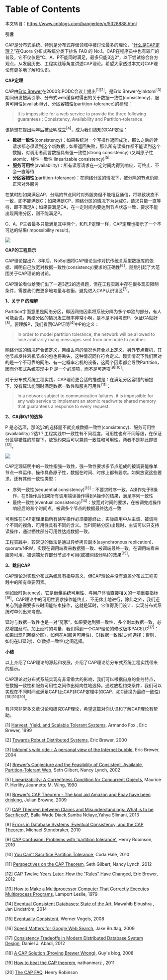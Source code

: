 # Table of Contents



本文转自：https://www.cnblogs.com/bangerlee/p/5328888.html


**引言**

CAP是分布式系统、特别是分布式存储领域中被讨论最多的理论，“[什么是CAP定理？](https://www.quora.com/What-Is-CAP-Theorem-1)”在Quora 分布式系统分类下排名 FAQ 的 No.1。CAP在程序员中也有较广的普及，它不仅仅是“C、A、P不能同时满足，最多只能3选2”，以下尝试综合各方观点，从发展历史、工程实践等角度讲述CAP理论。希望大家透过本文对CAP理论有更多地了解和认识。

**CAP定理**

CAP由[Eric Brewer](https://en.wikipedia.org/wiki/Eric_Brewer_(scientist))在2000年PODC会议上提出<sup>[1][2]</sup>，是Eric Brewer在Inktomi<sup>[3]</sup>期间研发搜索引擎、分布式web缓存时得出的关于数据一致性(consistency)、服务可用性(availability)、分区容错性(partition-tolerance)的猜想：

> It is impossible for a web service to provide the three following guarantees : Consistency, Availability and Partition-tolerance.

该猜想在提出两年后被证明成立<sup>[4]</sup>，成为我们熟知的CAP定理：

*   **数据一致性**(consistency)：如果系统对一个写操作返回成功，那么之后的读请求都必须读到这个新数据；如果返回失败，那么所有读操作都不能读到这个数据，对调用者而言数据具有强一致性(strong consistency) (又叫原子性 atomic、线性一致性 linearizable consistency)<sup>[5]</sup>
*   **服务可用性**(availability)：所有读写请求在一定时间内得到响应，可终止、不会一直等待
*   **分区容错性**(partition-tolerance)：在网络分区的情况下，被分隔的节点仍能正常对外服务

在某时刻如果满足AP，分隔的节点同时对外服务但不能相互通信，将导致状态不一致，即不能满足C；如果满足CP，网络分区的情况下为达成C，请求只能一直等待，即不满足A；如果要满足CA，在一定时间内要达到节点状态一致，要求不能出现网络分区，则不能满足P。

C、A、P三者最多只能满足其中两个，和FLP定理一样，CAP定理也指示了一个不可达的结果(impossibility result)。

![](https://images2015.cnblogs.com/blog/116770/201603/116770-20160329205542613-1908405713.jpg)

**CAP的工程启示**

CAP理论提出7、8年后，NoSql圈将CAP理论当作对抗传统关系型数据库的依据、阐明自己放宽对数据一致性(consistency)要求的正确性<sup>[6]</sup>，随后引起了大范围关于CAP理论的讨论。

CAP理论看似给我们出了一道3选2的选择题，但在工程实践中存在很多现实限制条件，需要我们做更多地考量与权衡，避免进入CAP认识误区<sup>[7]</sup>。

**1、关于 P 的理解**

Partition字面意思是网络分区，即因网络因素将系统分隔为多个单独的部分，有人可能会说，网络分区的情况发生概率非常小啊，是不是不用考虑P，保证CA就好<sup>[8]</sup>。要理解P，我们看回CAP证明<sup>[4]</sup>中P的定义：

> In order to model partition tolerance, the network will be allowed to lose arbitrarily many messages sent from one node to another.

网络分区的情况符合该定义，网络丢包的情况也符合以上定义，另外节点宕机，其他节点发往宕机节点的包也将丢失，这种情况同样符合定义。现实情况下我们面对的是一个不可靠的网络、有一定概率宕机的设备，这两个因素都会导致Partition，因而分布式系统实现中 P 是一个必须项，而不是可选项<sup>[9][10]</sup>。

对于分布式系统工程实践，CAP理论更合适的描述是：在满足分区容错的前提下，没有算法能同时满足数据一致性和服务可用性<sup>[11]</sup>：

> In a network subject to communication failures, it is impossible for any web service to implement an atomic read/write shared memory that guarantees a response to every request.

**2、CA非0/1的选择**

P 是必选项，那3选2的选择题不就变成数据一致性(consistency)、服务可用性(availability) 2选1？工程实践中一致性有不同程度，可用性也有不同等级，在保证分区容错性的前提下，放宽约束后可以兼顾一致性和可用性，两者不是非此即彼<sup>[12]</sup>。

![](https://images2015.cnblogs.com/blog/116770/201604/116770-20160401221124957-2025686892.jpg)

CAP定理证明中的一致性指强一致性，强一致性要求多节点组成的被调要能像单节点一样运作、操作具备原子性，数据在时间、时序上都有要求。如果放宽这些要求，还有其他一致性类型：

*   序列一致性(sequential consistency)<sup>[13]</sup>：不要求时序一致，A操作先于B操作，在B操作后如果所有调用端读操作得到A操作的结果，满足序列一致性
*   最终一致性(eventual consistency)<sup>[14]</sup>：放宽对时间的要求，在被调完成操作响应后的某个时间点，被调多个节点的数据最终达成一致

可用性在CAP定理里指所有读写操作必须要能终止，实际应用中从主调、被调两个不同的视角，可用性具有不同的含义。当P(网络分区)出现时，主调可以只支持读操作，通过牺牲部分可用性达成数据一致。

工程实践中，较常见的做法是通过异步拷贝副本(asynchronous replication)、quorum/NRW，实现在调用端看来数据强一致、被调端最终一致，在调用端看来服务可用、被调端允许部分节点不可用(或被网络分隔)的效果<sup>[15]</sup>。

**3、跳出CAP**

CAP理论对实现分布式系统具有指导意义，但CAP理论并没有涵盖分布式工程实践中的所有重要因素。

例如延时(latency)，它是衡量系统可用性、与用户体验直接相关的一项重要指标<sup>[16]</sup>。CAP理论中的可用性要求操作能终止、不无休止地进行，除此之外，我们还关心到底需要多长时间能结束操作，这就是延时，它值得我们设计、实现分布式系统时单列出来考虑。

延时与数据一致性也是一对“冤家”，如果要达到强一致性、多个副本数据一致，必然增加延时。加上延时的考量，我们得到一个CAP理论的修改版本PACELC<sup>[17]</sup>：如果出现P(网络分区)，如何在A(服务可用性)、C(数据一致性)之间选择；否则，如何在L(延时)、C(数据一致性)之间选择。

**小结**

以上介绍了CAP理论的源起和发展，介绍了CAP理论给分布式系统工程实践带来的启示。

CAP理论对分布式系统实现有非常重大的影响，我们可以根据自身的业务特点，在数据一致性和服务可用性之间作出倾向性地选择。通过放松约束条件，我们可以实现在不同时间点满足CAP(此CAP非CAP定理中的CAP，如C替换为最终一致性)<sup>[18][19][20]</sup>。

有非常非常多文章讨论和研究CAP理论，希望这篇对你认识和了解CAP理论有帮助。

[1] [Harvest, Yield, and Scalable Tolerant Systems](https://cs.uwaterloo.ca/~brecht/servers/readings-new2/harvest-yield.pdf), Armando Fox , Eric Brewer, 1999

[2] [Towards Robust Distributed Systems](http://www.cs.berkeley.edu/~brewer/cs262b-2004/PODC-keynote.pdf), Eric Brewer, 2000

[3] [Inktomi's wild ride - A personal view of the Internet bubble](https://www.youtube.com/watch?v=E91oEn1bnXM), Eric Brewer, 2004

[4] [Brewer’s Conjecture and the Feasibility of Consistent, Available, Partition-Tolerant Web](https://pdfs.semanticscholar.org/24ce/ce61e2128780072bc58f90b8ba47f624bc27.pdf), Seth Gilbert, Nancy Lynch, 2002

[5] [Linearizability: A Correctness Condition for Concurrent Objects](http://cs.brown.edu/~mph/HerlihyW90/p463-herlihy.pdf), Maurice P. Herlihy,Jeannette M. Wing, 1990

[6] [Brewer's CAP Theorem - The kool aid Amazon and Ebay have been drinking](http://julianbrowne.com/article/viewer/brewers-cap-theorem), Julian Browne, 2009

[7] [CAP Theorem between Claims and Misunderstandings: What is to be Sacrificed?](http://www.sersc.org/journals/IJAST/vol56/1.pdf), Balla Wade Diack,Samba Ndiaye,Yahya Slimani, 2013

[8] [Errors in Database Systems, Eventual Consistency, and the CAP Theorem](http://cacm.acm.org/blogs/blog-cacm/83396-errors-in-database-systems-eventual-consistency-and-the-cap-theorem/fulltext), Michael Stonebraker, 2010

[9] [CAP Confusion: Problems with 'partition tolerance'](http://blog.cloudera.com/blog/2010/04/cap-confusion-problems-with-partition-tolerance/), Henry Robinson, 2010

[10] [You Can’t Sacrifice Partition Tolerance](https://codahale.com/you-cant-sacrifice-partition-tolerance/), Coda Hale, 2010

[11] [Perspectives on the CAP Theorem](https://groups.csail.mit.edu/tds/papers/Gilbert/Brewer2.pdf), Seth Gilbert, Nancy Lynch, 2012

[12] [CAP Twelve Years Later: How the "Rules" Have Changed](https://www.computer.org/cms/Computer.org/ComputingNow/homepage/2012/0512/T_CO2_CAP12YearsLater.pdf), Eric Brewer, 2012

[13] [How to Make a Multiprocessor Computer That Correctly Executes Multiprocess Programs](http://research.microsoft.com/en-us/um/people/lamport/pubs/multi.pdf), Lamport Leslie, 1979

[14] [Eventual Consistent Databases: State of the Art](http://www.ronpub.com/publications/OJDB-v1i1n03_Elbushra.pdf), Mawahib Elbushra , Jan Lindström, 2014

[15] [Eventually Consistent](http://www.allthingsdistributed.com/2008/12/eventually_consistent.html), Werner Vogels, 2008

[16] [Speed Matters for Google Web Search](http://www.isaacsunyer.com/wp-content/uploads/2009/09/test_velocidad_google.pdf), Jake Brutlag, 2009

[17] [Consistency Tradeoffs in Modern Distributed Database System Design](http://cs-www.cs.yale.edu/homes/dna/papers/abadi-pacelc.pdf), Daniel J. Abadi, 2012

[18] [A CAP Solution (Proving Brewer Wrong)](http://guysblogspot.blogspot.com/2008/09/cap-solution-proving-brewer-wrong.html), Guy's blog, 2008

[19] [How to beat the CAP theorem](http://nathanmarz.com/blog/how-to-beat-the-cap-theorem.html), nathanmarz , 2011

[20] [The CAP FAQ](https://github.com/henryr/cap-faq), Henry Robinson



